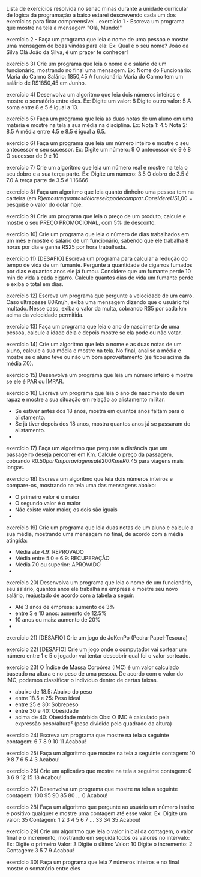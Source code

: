 Lista de exercícios resolvida no senac minas durante a unidade curricular de lógica da programação a baixo estarei descrevendo cada um dos exercícios para ficar compreensível .
exercício 1 - Escreva um programa que mostre na tela a mensagem "Olá, Mundo!"

exercício 2 - Faça um programa que leia o nome de uma pessoa e mostre uma mensagem de boas
vindas para ela:
Ex:
Qual é o seu nome?
João da Silva
Olá João da Silva, é um prazer te conhecer!

exercício 3) Crie um programa que leia o nome e o salário de um funcionário, mostrando no final uma
mensagem.
Ex:
Nome do Funcionário: Maria do Carmo
Salário: 1850,45
A funcionária Maria do Carmo tem um salário de R$1850,45 em Junho.

exercício 4) Desenvolva um algoritmo que leia dois números inteiros e mostre o somatório entre eles.
Ex:
Digite um valor: 8
Digite outro valor: 5
A soma entre 8 e 5 é igual a 13.

exercício 5) Faça um programa que leia as duas notas de um aluno em uma matéria e mostre na tela
a sua média na disciplina.
Ex:
Nota 1: 4.5
Nota 2: 8.5
A média entre 4.5 e 8.5 é igual a 6.5.

exercício 6) Faça um programa que leia um número inteiro e mostre o seu antecessor e seu sucessor.
Ex:
Digite um número: 9
O antecessor de 9 é 8
O sucessor de 9 é 10

exercício 7) Crie um algoritmo que leia um número real e mostre na tela o seu dobro e a sua terça
parte.
Ex:
Digite um número: 3.5
O dobro de 3.5 é 7.0
A terça parte de 3.5 é 1.16666

exercício 8) Faça um algoritmo que leia quanto dinheiro uma pessoa tem na carteira (em R$) e
mostre quantos dólares ela pode comprar. Considere US$1,00 = pesquise o valor do dolar
hoje.

exercício 9) Crie um programa que leia o preço de um produto, calcule e mostre o seu PREÇO
PROMOCIONAL, com 5% de desconto.

exercício 10) Crie um programa que leia o número de dias trabalhados em um mês e mostre o salário
de um funcionário, sabendo que ele trabalha 8 horas por dia e ganha R$25 por hora
trabalhada.

exercício 11) [DESAFIO] Escreva um programa para calcular a redução do tempo de vida de um
fumante. Pergunte a quantidade de cigarros fumados por dias e quantos anos ele já fumou.
Considere que um fumante perde 10 min de vida a cada cigarro. Calcule quantos dias de
vida um fumante perde e exiba o total em dias.

exercício 12) Escreva um programa que pergunte a velocidade de um carro. Caso ultrapasse 80Km/h,
exiba uma mensagem dizendo que o usuário foi multado. Nesse caso, exiba o valor da
multa, cobrando R$5 por cada km acima da velocidade permitida.

exercício 13) Faça um programa que leia o ano de nascimento de uma pessoa, calcule a idade dela e
depois mostre se ela pode ou não votar.

exercício 14) Crie um algoritmo que leia o nome e as duas notas de um aluno, calcule a sua média e
mostre na tela. No final, analise a média e mostre se o aluno teve ou não um bom
aproveitamento (se ficou acima da média 7.0).

exercício  15) Desenvolva um programa que leia um número inteiro e mostre se ele é PAR ou ÍMPAR.

exercício 16) Escreva um programa que leia o ano de nascimento de um rapaz e mostre a sua
situação em relação ao alistamento militar.
- Se estiver antes dos 18 anos, mostra em quantos anos faltam para o alistamento.
- Se já tiver depois dos 18 anos, mostra quantos anos já se passaram do alistamento.
- 
exercício 17) Faça um algoritmo que pergunte a distância que um passageiro deseja percorrer em
Km. Calcule o preço da passagem, cobrando R$0.50 por Km para viagens até 200Km e
R$0.45 para viagens mais longas.

exercício 18) Escreva um algoritmo que leia dois números inteiros e compare-os, mostrando na tela
uma das mensagens abaixo:
- O primeiro valor é o maior
- O segundo valor é o maior
- Não existe valor maior, os dois são iguais
- 
exercício 19) Crie um programa que leia duas notas de um aluno e calcule a sua média, mostrando
uma mensagem no final, de acordo com a média atingida:
- Média até 4.9: REPROVADO
- Média entre 5.0 e 6.9: RECUPERAÇÃO
- Média 7.0 ou superior: APROVADO
- 
exercício 20) Desenvolva um programa que leia o nome de um funcionário, seu salário, quantos anos
ele trabalha na empresa e mostre seu novo salário, reajustado de acordo com a tabela a
seguir:
- Até 3 anos de empresa: aumento de 3%
- entre 3 e 10 anos: aumento de 12.5%
- 10 anos ou mais: aumento de 20%
- 
exercício 21) [DESAFIO] Crie um jogo de JoKenPo (Pedra-Papel-Tesoura)

exercício 22) [DESAFIO] Crie um jogo onde o computador vai sortear um número entre 1 e 5 o
jogador vai tentar descobrir qual foi o valor sorteado.

exercício 23) O Índice de Massa Corpórea (IMC) é um valor calculado baseado na altura e no peso
de uma pessoa. De acordo com o valor do IMC, podemos classificar o indivíduo dentro de
certas faixas.
- abaixo de 18.5: Abaixo do peso
- entre 18.5 e 25: Peso ideal
- entre 25 e 30: Sobrepeso
- entre 30 e 40: Obesidade
- acima de 40: Obesidade mórbida
Obs: O IMC é calculado pela expressão peso/altura² (peso dividido pelo quadrado da altura)

exercício 24) Escreva um programa que mostre na tela a seguinte contagem:
6 7 8 9 10 11 Acabou!

exercício 25) Faça um algoritmo que mostre na tela a seguinte contagem:
10 9 8 7 6 5 4 3 Acabou!

exercício 26) Crie um aplicativo que mostre na tela a seguinte contagem:
0 3 6 9 12 15 18 Acabou!

exercício 27) Desenvolva um programa que mostre na tela a seguinte contagem:
100 95 90 85 80 ... 0 Acabou!

exercício 28) Faça um algoritmo que pergunte ao usuário um número inteiro e positivo qualquer e
mostre uma contagem até esse valor:
Ex:
Digite um valor: 35
Contagem: 1 2 3 4 5 6 7 ... 33 34 35 Acabou!

exercício 29) Crie um algoritmo que leia o valor inicial da contagem, o valor final e o incremento,
mostrando em seguida todos os valores no intervalo:
Ex:
Digite o primeiro Valor: 3
Digite o último Valor: 10
Digite o incremento: 2
Contagem: 3 5 7 9 Acabou!

exercício 30) Faça um programa que leia 7 números inteiros e no final mostre o somatório entre eles

